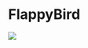 # FlappyBird

![](https://encrypted-tbn0.gstatic.com/images?q=tbn%3AANd9GcR8LBqcykIHo74cKEdicKmkQX9LWDGggYnhJQ&usqp=CAU)
